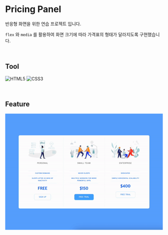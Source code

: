 # Pricing Panel

반응형 화면을 위한 연습 프로젝트 입니다.

`flex` 와 `media` 를 활용하여 화면 크기에 따라 가격표의 형태가 달라지도록 구현했습니다.

<br>

## Tool

![HTML5](https://img.shields.io/badge/html5-%23E34F26.svg?style=for-the-badge&logo=html5&logoColor=white)
![CSS3](https://img.shields.io/badge/css3-%231572B6.svg?style=for-the-badge&logo=css3&logoColor=white)

<br>

## Feature

<img src="./README_asset/Responsive.gif" width="600px">
